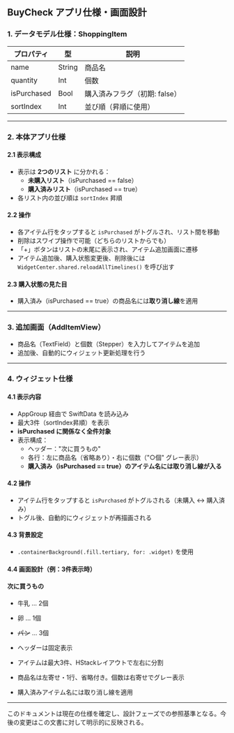 ## BuyCheck アプリ仕様・画面設計

### 1. データモデル仕様：ShoppingItem
| プロパティ     | 型       | 説明                          |
|----------------|----------|-------------------------------|
| name           | String   | 商品名                        |
| quantity       | Int      | 個数                          |
| isPurchased    | Bool     | 購入済みフラグ（初期: false） |
| sortIndex      | Int      | 並び順（昇順に使用）          |

---

### 2. 本体アプリ仕様

#### 2.1 表示構成
- 表示は **2つのリスト** に分かれる：
  - **未購入リスト**（isPurchased == false）
  - **購入済みリスト**（isPurchased == true）
- 各リスト内の並び順は `sortIndex` 昇順

#### 2.2 操作
- 各アイテム行をタップすると `isPurchased` がトグルされ、リスト間を移動
- 削除はスワイプ操作で可能（どちらのリストからでも）
- 「+」ボタンはリストの末尾に表示され、アイテム追加画面に遷移
- アイテム追加後、購入状態変更後、削除後には `WidgetCenter.shared.reloadAllTimelines()` を呼び出す

#### 2.3 購入状態の見た目
- 購入済み（isPurchased == true）の商品名には**取り消し線**を適用

---

### 3. 追加画面（AddItemView）
- 商品名（TextField）と個数（Stepper）を入力してアイテムを追加
- 追加後、自動的にウィジェット更新処理を行う

---

### 4. ウィジェット仕様

#### 4.1 表示内容
- AppGroup 経由で SwiftData を読み込み
- 最大3件（sortIndex昇順）を表示
- **isPurchased に関係なく全件対象**
- 表示構成：
  - ヘッダー："次に買うもの"
  - 各行：左に商品名（省略あり）・右に個数（"○個" グレー表示）
  - **購入済み（isPurchased == true）のアイテム名には取り消し線が入る**

#### 4.2 操作
- アイテム行をタップすると `isPurchased` がトグルされる（未購入 ↔ 購入済み）
- トグル後、自動的にウィジェットが再描画される

#### 4.3 背景設定
- `.containerBackground(.fill.tertiary, for: .widget)` を使用

#### 4.4 画面設計（例：3件表示時）

#### 次に買うもの

- 牛乳 … 2個
- 卵 … 1個
- ~~パン~~ … 3個

- ヘッダーは固定表示
- アイテムは最大3件、HStackレイアウトで左右に分割
- 商品名は左寄せ・1行、省略付き。個数は右寄せでグレー表示
- 購入済みアイテム名には取り消し線を適用

---

このドキュメントは現在の仕様を確定し、設計フェーズでの参照基準となる。今後の変更はこの文書に対して明示的に反映される。
